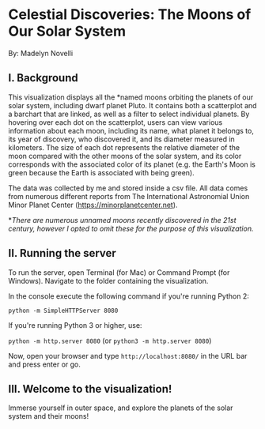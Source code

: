 # Celestial Discoveries: The Moons of Our Solar System

By: Madelyn Novelli

## I. Background
This visualization displays all the *named moons orbiting the planets of our solar system, including dwarf planet Pluto. It contains both a scatterplot and a barchart that are linked, as well as a filter to select individual planets. By hovering over each dot on the scatterplot, users can view various information about each moon, including its name, what planet it belongs to, its year of discovery, who discovered it, and its diameter measured in kilometers. The size of each dot represents the relative diameter of the moon compared with the other moons of the solar system, and its color corresponds with the associated color of its planet (e.g. the Earth's Moon is green because the Earth is associated with being green).

The data was collected by me and stored inside a csv file. All data comes from numerous different reports from The International Astronomial Union Minor Planet Center (https://minorplanetcenter.net).

*_There are numerous unnamed moons recently discovered in the 21st century, however I opted to omit these for the purpose of this visualization._

## II. Running the server
To run the server, open Terminal (for Mac) or Command Prompt (for Windows).
Navigate to the folder containing the visualization.

In the console execute the following command if you're running Python 2:

`python -m SimpleHTTPServer 8080`

If you're running Python 3 or higher, use:

`python -m http.server 8080`  (or `python3 -m http.server 8080`)

Now, open your browser and type `http://localhost:8080/` in the URL bar and press enter or go.

## III. Welcome to the visualization!
Immerse yourself in outer space, and explore the planets of the solar system and their moons!

